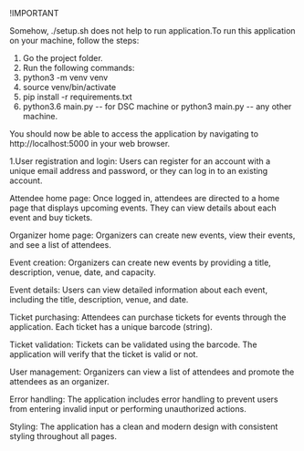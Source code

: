 !IMPORTANT


Somehow, ./setup.sh does not help to run application.To run this application on your machine, follow the steps:
1. Go the project folder.
2. Run the following commands:
3. python3 -m venv venv
4. source venv/bin/activate
5. pip install -r requirements.txt
6. python3.6 main.py -- for DSC machine or python3 main.py -- any other machine.




You should now be able to access the application by navigating to http://localhost:5000 in your web browser.

1.User registration and login: Users can register for an account with a unique email address and password, or they can log in to an existing account.

Attendee home page: Once logged in, attendees are directed to a home page that displays upcoming events. They can view details about each event and buy tickets.

Organizer home page: Organizers can create new events, view their  events, and see a list of attendees.

Event creation: Organizers can create new events by providing a title, description, venue, date, and capacity.

Event details: Users can view detailed information about each event, including the title, description, venue, and date.

Ticket purchasing: Attendees can purchase tickets for events through the application. Each ticket has a unique barcode (string).


Ticket validation: Tickets can be validated using the barcode. The application will verify that the ticket is valid or not.

User management: Organizers can view a list of attendees and promote the attendees as an organizer.


Error handling: The application includes error handling to prevent users from entering invalid input or performing unauthorized actions.

Styling: The application has a clean and modern design with consistent styling throughout all pages.

